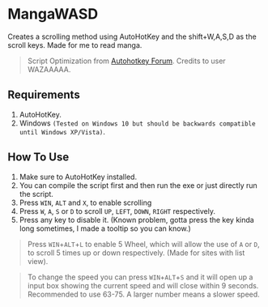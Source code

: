 # MangaWASD
Creates a scrolling method using AutoHotKey and the shift+W,A,S,D as the scroll keys. Made for me to read manga.

> Script Optimization from [Autohotkey Forum](https://www.autohotkey.com/boards/viewtopic.php?t=6413). Credits to user WAZAAAAA.

## Requirements
1. AutoHotKey. 
2. Windows `(Tested on Windows 10 but should be backwards compatible until Windows XP/Vista)`.

## How To Use
1. Make sure to AutoHotKey installed.
2. You can compile the script first and then run the exe or just directly run the script.
3. Press `WIN`, `ALT` and `X`, to enable scrolling
4. Press `W`, `A`, `S` or `D` to scroll `UP`, `LEFT`, `DOWN`, `RIGHT` respectively.
5. Press any key to disable it. (Known problem, gotta press the key kinda long sometimes, I made a tooltip so you can know.)

> Press `WIN`+`ALT`+`L` to enable 5 Wheel, which will allow the use of `A` or `D`, to scroll 5 times up or down respectively. (Made for sites with list view).

> To change the speed you can press `WIN`+`ALT`+`S` and it will open up a input box showing the current speed and will close within 9 seconds. Recommended to use 63-75. A larger number means a slower speed.
